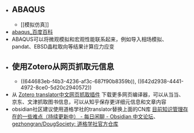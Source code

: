 - ## ABAQUS
	- [[模拟仿真]]
- [abaqus_百度百科](https://baike.baidu.com/item/abaqus/7441344?fr=aladdin)
- ABAQUS可以将微观模拟和宏观性能联系起来，例如导入相场模拟、pandat、EBSD晶粒取向等结果计算应力应变
- ## 使用Zotero从网页抓取元信息
	- ((644683eb-f4b3-4236-af3c-687f90b8359b)), ((642d2938-4441-4972-8ce0-5d20c2940572))
- 从 [Zotero translator中文网页抓取插件](https://github.com/l0o0/translators_CN) 下载更多网页编译器，可以从当当、京东、文津抓取图书信息，可以从知乎保存更详细元信息和文章内容
- obsidian社区建议使用道格学社的translator替换上面的CN库  [目前知识管理存在的一些难点（持续更新中） - 每日闲聊 - Obsidian 中文论坛](https://forum-zh.obsidian.md/t/topic/7486/2)、[gezhongran/DougSociety: 道格学社官方仓库](https://github.com/gezhongran/DougSociety)